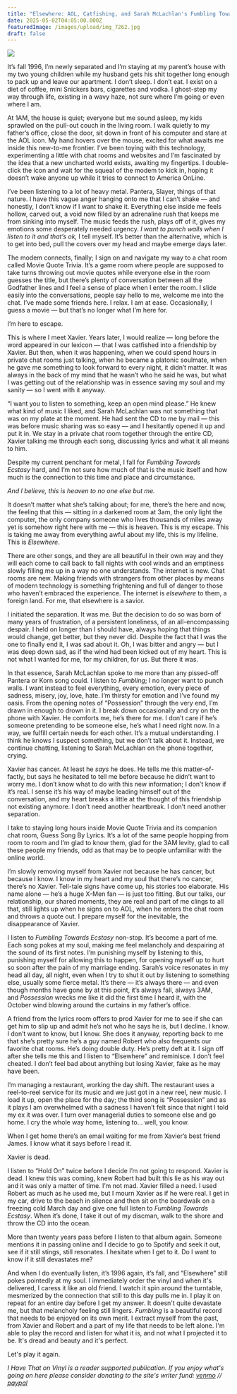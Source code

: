 ```yaml
---
title: "Elsewhere: AOL, Catfishing, and Sarah McLachlan's Fumbling Towards Ecstasy "
date: 2025-05-02T04:05:00.000Z
featuredImage: /images/upload/img_7262.jpg
draft: false
---
```

![](/images/upload/img_7262.jpg)



It’s fall 1996, I’m newly separated and I’m staying at my parent’s house with my two young children while my husband gets his shit together long enough to pack up and leave our apartment. I don’t sleep. I don’t eat. I exist on a diet of coffee, mini Snickers bars, cigarettes and vodka. I ghost-step my way through life, existing in a wavy haze, not sure where I’m going or even where I am.

At 1AM, the house is quiet; everyone but me sound asleep, my kids sprawled on the pull-out couch in the living room. I walk quietly to my father’s office, close the door, sit down in front of his computer and stare at the AOL icon. My hand hovers over the mouse, excited for what awaits me inside this new-to-me frontier. I’ve been toying with this technology, experimenting a little with chat rooms and websites and I’m fascinated by the idea that a new uncharted world exists, awaiting my fingertips. I double-click the icon and wait for the squeal of the modem to kick in, hoping it doesn’t wake anyone up while it tries to connect to America OnLine.

I’ve been listening to a lot of heavy metal. Pantera, Slayer, things of that nature. I have this vague anger hanging onto me that I can’t shake — and honestly, I don’t know if I want to shake it. Everything else inside me feels hollow, carved out, a void now filled by an adrenaline rush that keeps me from sinking into myself. The music feeds the rush, plays off of it, gives my emotions some desperately needed urgency. *I want to punch walls when I listen to it and that’s ok,* I tell myself. It’s better than the alternative, which is to get into bed, pull the covers over my head and maybe emerge days later.

The modem connects, finally; I sign on and navigate my way to a chat room called Movie Quote Trivia. It’s a game room where people are supposed to take turns throwing out movie quotes while everyone else in the room guesses the title, but there’s plenty of conversation between all the Godfather lines and I feel a sense of place when I enter the room. I slide easily into the conversations, people say hello to me, welcome me into the chat. I’ve made some friends here. I relax. I am at ease. Occasionally, I guess a movie — but that’s no longer what I’m here for.

I’m here to escape.

This is where I meet Xavier. Years later, I would realize — long before the word appeared in our lexicon — that I was catfished into a friendship by Xavier. But then, when it was happening, when we could spend hours in private chat rooms just talking, when he became a platonic soulmate, when he gave me something to look forward to every night, it didn’t matter. It was always in the back of my mind that he wasn’t who he said he was, but what I was getting out of the relationship was in essence saving my soul and my sanity — so I went with it anyway.

“I want you to listen to something, keep an open mind please.” He knew what kind of music I liked, and Sarah McLachlan was not something that was on my plate at the moment. He had sent the CD to me by mail — this was before music sharing was so easy — and I hesitantly opened it up and put it in. We stay in a private chat room together through the entire CD, Xavier talking me through each song, discussing lyrics and what it all means to him.

Despite my current penchant for metal, I fall for *Fumbling Towards Ecstasy* hard, and I’m not sure how much of that is the music itself and how much is the connection to this time and place and circumstance.

*And I believe, this is heaven to no one else but me.*

It doesn’t matter what she’s talking about; for me, there’s the here and now, the feeling that this — sitting in a darkened room at 3am, the only light the computer, the only company someone who lives thousands of miles away yet is somehow right here with me — this is heaven. This is my escape. This is taking me away from everything awful about my life, this is my lifeline. This is *Elsewhere*.

There are other songs, and they are all beautiful in their own way and they will each come to call back to fall nights with cool winds and an emptiness slowly filling me up in a way no one understands. The internet is new. Chat rooms are new. Making friends with strangers from other places by means of modern technology is something frightening and full of danger to those who haven’t embraced the experience. The internet is *elsewhere* to them, a foreign land. For me, that elsewhere is a savior.

I initiated the separation. It was me. But the decision to do so was born of many years of frustration, of a persistent loneliness, of an all-encompassing despair. I held on longer than I should have, always hoping that things would change, get better, but they never did. Despite the fact that I was the one to finally end it, I was sad about it. Oh, I was bitter and angry — but I was deep down sad, as if the wind had been kicked out of my heart. This is not what I wanted for me, for my children, for us. But there it was.

In that essence, Sarah McLachlan spoke to me more than any pissed-off Pantera or Korn song could. I listen to *Fumbling*; I no longer want to punch walls. I want instead to feel everything, every emotion, every piece of sadness, misery, joy, love, hate. I‘m thirsty for emotion and I’ve found my oasis. From the opening notes of “Possession” through the very end, I’m drawn in enough to drown in it. I break down occasionally and cry on the phone with Xavier. He comforts me, he’s there for me. I don’t care if he’s someone pretending to be someone else, he’s what I need right now. In a way, we fulfill certain needs for each other. It’s a mutual understanding. I think he knows I suspect something, but we don’t talk about it. Instead, we continue chatting, listening to Sarah McLachlan on the phone together, crying.

Xavier has cancer. At least he *says* he does. He tells me this matter-of-factly, but says he hesitated to tell me before because he didn’t want to worry me. I don’t know what to do with this new information; I don’t know if it’s real. I sense it’s his way of maybe leading himself out of the conversation, and my heart breaks a little at the thought of this friendship not existing anymore. I don’t need another heartbreak. I don’t need another separation.

I take to staying long hours inside Movie Quote Trivia and its companion chat room, Guess Song By Lyrics. It’s a lot of the same people hopping from room to room and I’m glad to know them, glad for the 3AM levity, glad to call these people my friends, odd as that may be to people unfamiliar with the online world.

I’m slowly removing myself from Xavier not because he has cancer, but because I know. I know in my heart and my soul that there’s no cancer, there’s no Xavier. Tell-tale signs have come up, his stories too elaborate. His name alone — he’s a huge X-Men fan — is just too fitting. But our talks, our relationship, our shared moments, they are real and part of me clings to all that, still lights up when he signs on to AOL, when he enters the chat room and throws a quote out. I prepare myself for the inevitable, the disappearance of Xavier.

I listen to *Fumbling Towards Ecstasy* non-stop. It’s become a part of me. Each song pokes at my soul, making me feel melancholy and despairing at the sound of its first notes. I’m punishing myself by listening to this, punishing myself for allowing this to happen, for opening myself up to hurt so soon after the pain of my marriage ending. Sarah’s voice resonates in my head all day, all night, even when I try to shut it out by listening to something else, usually some fierce metal. It’s there — it’s always there — and even though months have gone by at this point, it’s always fall, always 3AM, and *Possession* wrecks me like it did the first time I heard it, with the October wind blowing around the curtains in my father’s office.

A friend from the lyrics room offers to prod Xavier for me to see if she can get him to slip up and admit he’s not who he says he is, but I decline. I know. I don’t want to know, but I know. She does it anyway, reporting back to me that she’s pretty sure he’s a guy named Robert who also frequents our favorite chat rooms. He’s doing double duty. He’s pretty deft at it. I sign off after she tells me this and I listen to “Elsewhere” and reminisce. I don’t feel cheated. I don’t feel bad about anything but losing Xavier, fake as he may have been.

I’m managing a restaurant, working the day shift. The restaurant uses a reel-to-reel service for its music and we just got in a new reel, new music. I load it up, open the place for the day; the third song is “Possession” and as it plays I am overwhelmed with a sadness I haven’t felt since that night I told my ex it was over. I turn over managerial  duties to someone else and go home. I cry the whole way home, listening to… well, you know.

When I get home there’s an email waiting for me from Xavier’s best friend James. I know what it says before I read it.

Xavier is dead.

I listen to “Hold On” twice before I decide I’m not going to respond. Xavier is dead. I knew this was coming, knew Robert had built this lie as his way out and it was only a matter of time. I’m not mad. Xavier filled a need. I used Robert as much as he used me, but I mourn Xavier as if he were real. I get in my car, drive to the beach in silence and then sit on the boardwalk on a freezing cold March day and give one full listen to *Fumbling Towards Ecstasy*. When it’s done, I take it out of my discman, walk to the shore and throw the CD into the ocean.

More than twenty years pass before I listen to that album again. Someone mentions it in passing online and I decide to go to Spotify and seek it out, see if it still stings, still resonates. I hesitate when I get to it. Do I want to know if it still devastates me? 

And when I do eventually listen, it’s 1996 again, it’s fall, and “Elsewhere” still pokes pointedly at my soul. I immediately order the vinyl and when it's delivered, I caress it like an old friend.  I watch it spin around the turntable, mesmerized by the connection that still to this day pulls me in. I play it on repeat for an entire day before I get my answer. It doesn't quite devastate me, but that melancholy feeling still lingers. *Fumbling* is a beautiful record that needs to be enjoyed on its own merit. I extract myself from the past, from Xavier and Robert and a part of my life that needs to be left alone. I'm able to play the record and listen for what it is, and not what I projected it to be. It's dread and beauty and it's perfect. 

Let's play it again.

*I Have That on Vinyl is a reader supported publication. If you enjoy what's going on here please consider donating to the site's writer fund: [venmo](https://account.venmo.com/u/Michele-Catalano2659) // [paypal](https://www.paypal.com/paypalme/goingitaloneny?country.x=US&locale.x=en_US)*
